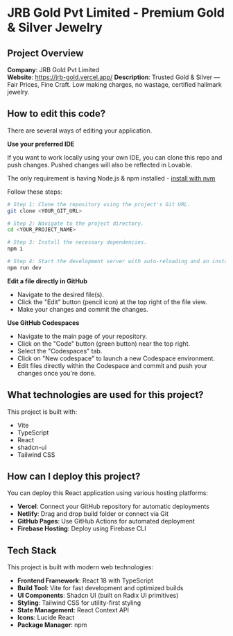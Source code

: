 # JRB Gold Pvt Limited - Premium Gold & Silver Jewelry

## Project Overview

**Company**: JRB Gold Pvt Limited  
**Website**: https://jrb-gold.vercel.app/
**Description**: Trusted Gold & Silver — Fair Prices, Fine Craft. Low making charges, no wastage, certified hallmark jewelry.

## How to edit this code?

There are several ways of editing your application.

**Use your preferred IDE**

If you want to work locally using your own IDE, you can clone this repo and push changes. Pushed changes will also be reflected in Lovable.

The only requirement is having Node.js & npm installed - [install with nvm](https://github.com/nvm-sh/nvm#installing-and-updating)

Follow these steps:

```sh
# Step 1: Clone the repository using the project's Git URL.
git clone <YOUR_GIT_URL>

# Step 2: Navigate to the project directory.
cd <YOUR_PROJECT_NAME>

# Step 3: Install the necessary dependencies.
npm i

# Step 4: Start the development server with auto-reloading and an instant preview.
npm run dev
```

**Edit a file directly in GitHub**

- Navigate to the desired file(s).
- Click the "Edit" button (pencil icon) at the top right of the file view.
- Make your changes and commit the changes.

**Use GitHub Codespaces**

- Navigate to the main page of your repository.
- Click on the "Code" button (green button) near the top right.
- Select the "Codespaces" tab.
- Click on "New codespace" to launch a new Codespace environment.
- Edit files directly within the Codespace and commit and push your changes once you're done.

## What technologies are used for this project?

This project is built with:

- Vite
- TypeScript
- React
- shadcn-ui
- Tailwind CSS

## How can I deploy this project?

You can deploy this React application using various hosting platforms:

- **Vercel**: Connect your GitHub repository for automatic deployments
- **Netlify**: Drag and drop build folder or connect via Git
- **GitHub Pages**: Use GitHub Actions for automated deployment
- **Firebase Hosting**: Deploy using Firebase CLI

## Tech Stack

This project is built with modern web technologies:

- **Frontend Framework**: React 18 with TypeScript
- **Build Tool**: Vite for fast development and optimized builds
- **UI Components**: Shadcn UI (built on Radix UI primitives)
- **Styling**: Tailwind CSS for utility-first styling
- **State Management**: React Context API
- **Icons**: Lucide React
- **Package Manager**: npm

